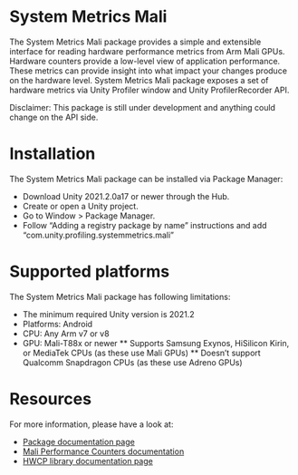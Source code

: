 # System Metrics Mali
The System Metrics Mali package provides a simple and extensible interface for reading hardware performance metrics from Arm Mali GPUs. Hardware counters provide a low-level view of application performance. These metrics can provide insight into what impact your changes produce on the hardware level.  System Metrics Mali package exposes a set of hardware metrics via Unity Profiler window and Unity ProfilerRecorder API.

Disclaimer: This package is still under development and anything could change on the API side.

# Installation
The System Metrics Mali package can be installed via Package Manager:
* Download Unity 2021.2.0a17 or newer through the Hub.
* Create or open a Unity project.
* Go to Window > Package Manager.
* Follow “Adding a registry package by name” instructions and add “com.unity.profiling.systemmetrics.mali”

# Supported platforms
The System Metrics Mali package has following limitations:
* The minimum required Unity version is 2021.2
* Platforms: Android
* CPU: Any Arm v7 or v8
* GPU: Mali-T88x or newer
** Supports Samsung Exynos, HiSilicon Kirin, or MediaTek CPUs  (as these use Mali GPUs)
** Doesn’t support Qualcomm Snapdragon CPUs (as these use Adreno GPUs)

# Resources
For more information, please have a look at:
* [Package documentation page](https://docs.unity3d.com/Packages/com.unity.profiling.systemmetrics.mali@0.1/changelog/CHANGELOG.html)
* [Mali Performance Counters documentation](https://community.arm.com/developer/tools-software/graphics/b/blog/posts/mali-midgard-family-performance-counters)
* [HWCP library documentation page](https://github.com/ARM-software/HWCPipe)
